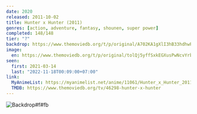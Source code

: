 ```yaml
---
date: 2020
released: 2011-10-02
title: Hunter x Hunter (2011)
genres: [action, adventure, fantasy, shounen, super power]
completed: 148/148
tier: "?"
backdrop: https://www.themoviedb.org/t/p/original/A702KA1gXlI3hB33hdhwPM708pY.jpg
image:
  en: https://www.themoviedb.org/t/p/original/tolQj5yffSxkEGXusPwNcvYrbph.jpg
seen:
  first: 2021-03-14
  last: "2022-11-18T00:09:00+07:00"
link:
  MyAnimeList: https://myanimelist.net/anime/11061/Hunter_x_Hunter_2011
  TMDB: https://www.themoviedb.org/tv/46298-hunter-x-hunter
---
```


![Backdrop#f#fb](https://www.themoviedb.org/t/p/original/rAQy7uX1SVJAKMN02i6OtlrRsDY.jpg "Source: TMDB")
